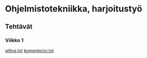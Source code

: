 # Ohjelmistotekniikka, harjoitustyö
## Tehtävät
### Viikko 1

[gitlog.txt](https://github.com/HerrDrProfessor/ot-harjoitustyo/blob/master/laskarit/viikko1/gitlog.txt)
[komentorivi.txt](https://github.com/HerrDrProfessor/ot-harjoitustyo/blob/master/laskarit/viikko1/komentorivi.txt)
